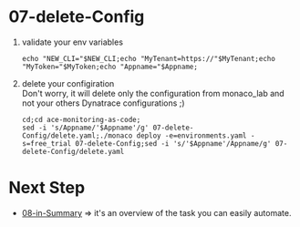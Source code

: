 # 07-delete-Config

1) validate your env variables  

       echo "NEW_CLI="$NEW_CLI;echo "MyTenant=https://"$MyTenant;echo "MyToken="$MyToken;echo "Appname="$Appname;
  
2) delete your configiration  
 Don't worry, it will delete only the configuration from monaco_lab and not your others Dynatrace configurations ;)   

       cd;cd ace-monitoring-as-code;
       sed -i 's/Appname/'$Appname'/g' 07-delete-Config/delete.yaml;./monaco deploy -e=environments.yaml -s=free_trial 07-delete-Config;sed -i 's/'$Appname'/Appname/g' 07-delete-Config/delete.yaml
       
# Next Step
- [08-in-Summary](https://github.com/ace-dynatrace-lab/ace-monitoring-as-code/tree/main/08-in-Summary) => it's an overview of the task you can easily automate.
